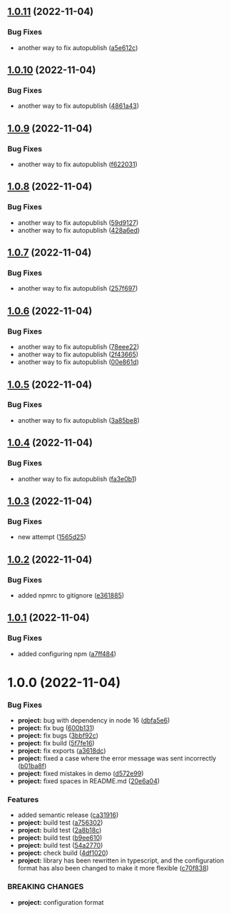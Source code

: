 ## [1.0.11](https://github.com/8r3y/semantic-release-discord-bot/compare/v1.0.10...v1.0.11) (2022-11-04)


### Bug Fixes

* another way to fix autopublish ([a5e612c](https://github.com/8r3y/semantic-release-discord-bot/commit/a5e612cc0a68c4299233c09e9934744aea142ad6))

## [1.0.10](https://github.com/8r3y/semantic-release-discord-bot/compare/v1.0.9...v1.0.10) (2022-11-04)


### Bug Fixes

* another way to fix autopublish ([4861a43](https://github.com/8r3y/semantic-release-discord-bot/commit/4861a43929e6922b83f1b16ab785b1cb015abfd5))

## [1.0.9](https://github.com/8r3y/semantic-release-discord-bot/compare/v1.0.8...v1.0.9) (2022-11-04)


### Bug Fixes

* another way to fix autopublish ([f622031](https://github.com/8r3y/semantic-release-discord-bot/commit/f62203176949968c7a94c6847c87d0658751a3f2))

## [1.0.8](https://github.com/8r3y/semantic-release-discord-bot/compare/v1.0.7...v1.0.8) (2022-11-04)


### Bug Fixes

* another way to fix autopublish ([59d9127](https://github.com/8r3y/semantic-release-discord-bot/commit/59d9127de6e3bbb031414d639fdc3733264a2c00))
* another way to fix autopublish ([428a6ed](https://github.com/8r3y/semantic-release-discord-bot/commit/428a6ed3e2ba4cdfb7de1ed4674652aa967c5cad))

## [1.0.7](https://github.com/8r3y/semantic-release-discord-bot/compare/v1.0.6...v1.0.7) (2022-11-04)


### Bug Fixes

* another way to fix autopublish ([257f697](https://github.com/8r3y/semantic-release-discord-bot/commit/257f69793390c49c65ce2e29679e57dd3e406e6b))

## [1.0.6](https://github.com/8r3y/semantic-release-discord-bot/compare/v1.0.5...v1.0.6) (2022-11-04)


### Bug Fixes

* another way to fix autopublish ([78eee22](https://github.com/8r3y/semantic-release-discord-bot/commit/78eee22d53f015cc2b23410b8176a573133fd482))
* another way to fix autopublish ([2f43665](https://github.com/8r3y/semantic-release-discord-bot/commit/2f436658bd52e3ac5774ab6ff507dd226ac16c96))
* another way to fix autopublish ([00e861d](https://github.com/8r3y/semantic-release-discord-bot/commit/00e861db5c56ec828ecd19ee21e149223f5b74ef))

## [1.0.5](https://github.com/8r3y/semantic-release-discord-bot/compare/v1.0.4...v1.0.5) (2022-11-04)


### Bug Fixes

* another way to fix autopublish ([3a85be8](https://github.com/8r3y/semantic-release-discord-bot/commit/3a85be833a012c0edbdb5e3d0d4c400fec585d52))

## [1.0.4](https://github.com/8r3y/semantic-release-discord-bot/compare/v1.0.3...v1.0.4) (2022-11-04)


### Bug Fixes

* another way to fix autopublish ([fa3e0b1](https://github.com/8r3y/semantic-release-discord-bot/commit/fa3e0b1f99d484d9adcb1fbc5c11b619244df9a2))

## [1.0.3](https://github.com/8r3y/semantic-release-discord-bot/compare/v1.0.2...v1.0.3) (2022-11-04)


### Bug Fixes

* new attempt ([1565d25](https://github.com/8r3y/semantic-release-discord-bot/commit/1565d251a8d383480adaa0464f06fb4a7bd85ee8))

## [1.0.2](https://github.com/8r3y/semantic-release-discord-bot/compare/v1.0.1...v1.0.2) (2022-11-04)


### Bug Fixes

* added npmrc to gitignore ([e361885](https://github.com/8r3y/semantic-release-discord-bot/commit/e3618850a02850afb1d41a89ef824b98ad806da7))

## [1.0.1](https://github.com/8r3y/semantic-release-discord-bot/compare/v1.0.0...v1.0.1) (2022-11-04)


### Bug Fixes

* added configuring npm ([a7ff484](https://github.com/8r3y/semantic-release-discord-bot/commit/a7ff484b7adec74351a2eb92d83d8c1c1fa94923))

# 1.0.0 (2022-11-04)


### Bug Fixes

* **project:** bug with dependency in node 16 ([dbfa5e6](https://github.com/8r3y/semantic-release-discord-bot/commit/dbfa5e63c46d0bb8ecac844db087698be129ad3f))
* **project:** fix bug ([600b131](https://github.com/8r3y/semantic-release-discord-bot/commit/600b1316e5729ccece5ad94112cf9878b18780a9))
* **project:** fix bugs ([3bbf92c](https://github.com/8r3y/semantic-release-discord-bot/commit/3bbf92c2745fe0396d4e67522612babc2281285c))
* **project:** fix build ([5f7fe16](https://github.com/8r3y/semantic-release-discord-bot/commit/5f7fe1624342bf775ac830ddd40c497722e77edc))
* **project:** fix exports ([a3618dc](https://github.com/8r3y/semantic-release-discord-bot/commit/a3618dc59e4dbff710bd0380e43c1ca55ac1e6eb))
* **project:** fixed a case where the error message was sent incorrectly ([b01ba8f](https://github.com/8r3y/semantic-release-discord-bot/commit/b01ba8f04e3862ee0de6c38275f43a0ac55c3d0c))
* **project:** fixed mistakes in demo ([d572e99](https://github.com/8r3y/semantic-release-discord-bot/commit/d572e994db1f2598fdc7912e618706977353c315))
* **project:** fixed spaces in README.md ([20e6a04](https://github.com/8r3y/semantic-release-discord-bot/commit/20e6a04a1597d237d2b44223f8b1b8b8086c40fb))


### Features

* added semantic release ([ca31916](https://github.com/8r3y/semantic-release-discord-bot/commit/ca31916ffe8e5bda096d82fc42f29cc29aade182))
* **project:** build test ([a756302](https://github.com/8r3y/semantic-release-discord-bot/commit/a756302d35155302f3b73ea589b2f112e0a6597e))
* **project:** build test ([2a8b18c](https://github.com/8r3y/semantic-release-discord-bot/commit/2a8b18c08bb01e0bc28ddd7a2ffcdfb221854671))
* **project:** build test ([b9ee610](https://github.com/8r3y/semantic-release-discord-bot/commit/b9ee610cb5576d54f2fe1830544edb8065b43a2d))
* **project:** build test ([54a2770](https://github.com/8r3y/semantic-release-discord-bot/commit/54a2770d778d968dcbc7e88009bf56cc42369696))
* **project:** check build ([4df1020](https://github.com/8r3y/semantic-release-discord-bot/commit/4df102013f4960152a7c246184ef76a23e795628))
* **project:** library has been rewritten in typescript, and the configuration format has also been changed to make it more flexible ([c70f838](https://github.com/8r3y/semantic-release-discord-bot/commit/c70f83815f7f95c76175e8d5ecbe0b9908eaf8a7))


### BREAKING CHANGES

* **project:** configuration format
